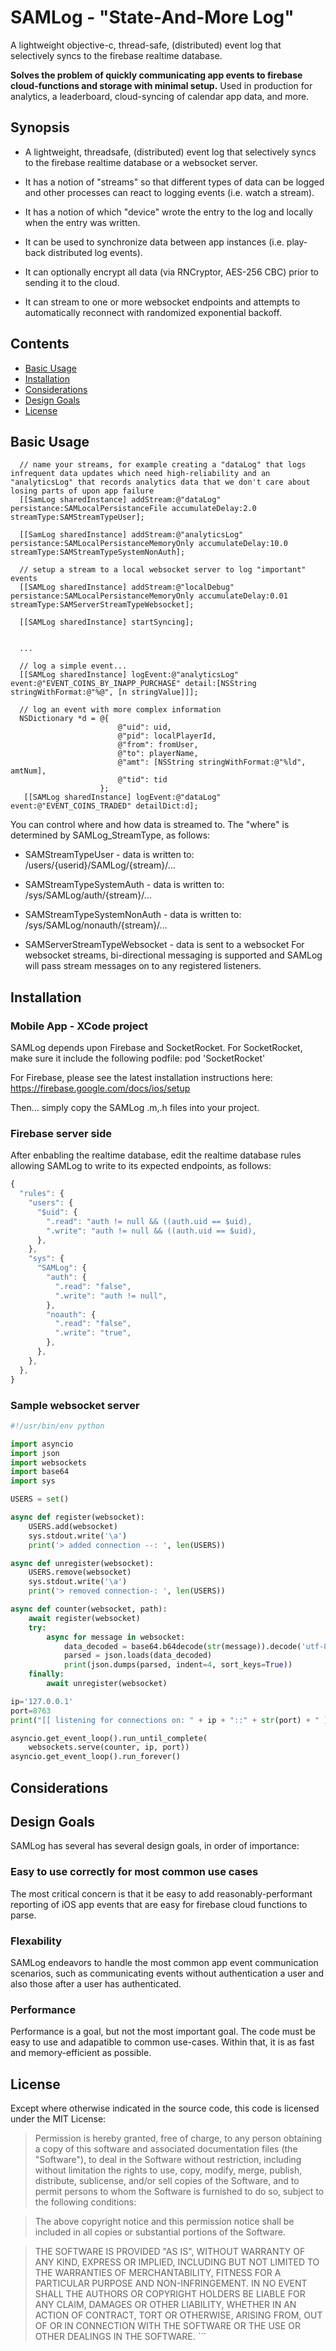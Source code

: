 # SAMLog - "State-And-More Log"

A lightweight objective-c, thread-safe, (distributed) event log that selectively syncs to the firebase realtime database.

**Solves the problem of quickly communicating app events to firebase cloud-functions and storage with minimal setup.**
Used in production for analytics, a leaderboard, cloud-syncing of calendar app data, and more.

## Synopsis

* A lightweight, threadsafe, (distributed) event log that selectively syncs to the firebase realtime database or a websocket server.

* It has a notion of "streams" so that different types of data can be logged and other processes can react to logging events (i.e. watch a stream).

* It has a notion of which "device" wrote the entry to the log and locally when the entry was written.

* It can be used to synchronize data between app instances (i.e. play-back distributed log events).

* It can optionally encrypt all data (via RNCryptor, AES-256 CBC) prior to sending it to the cloud.

* It can stream to one or more websocket endpoints and attempts to automatically reconnect with randomized exponential backoff.


## Contents

* [Basic Usage](#basic-usage)
* [Installation](#installation)
* [Considerations](#considerations)
* [Design Goals](#design-goals)
* [License](#license)

## Basic Usage

```objc
  // name your streams, for example creating a "dataLog" that logs infrequent data updates which need high-reliability and an "analyticsLog" that records analytics data that we don't care about losing parts of upon app failure
  [[SamLog sharedInstance] addStream:@"dataLog" persistance:SAMLocalPersistanceFile accumulateDelay:2.0 streamType:SAMStreamTypeUser];

  [[SamLog sharedInstance] addStream:@"analyticsLog" persistance:SAMLocalPersistanceMemoryOnly accumulateDelay:10.0 streamType:SAMStreamTypeSystemNonAuth];
  
  // setup a stream to a local websocket server to log "important" events
  [[SAMLog sharedInstance] addStream:@"localDebug" persistance:SAMLocalPersistanceMemoryOnly accumulateDelay:0.01 streamType:SAMServerStreamTypeWebsocket];

  [[SAMLog sharedInstance] startSyncing];
  
  
  ...
  
  // log a simple event...
  [[SAMLog sharedInstance] logEvent:@"analyticsLog" event:@"EVENT_COINS_BY_INAPP_PURCHASE" detail:[NSString stringWithFormat:@"%@", [n stringValue]]];
  
  // log an event with more complex information
  NSDictionary *d = @{
                        @"uid": uid,
                        @"pid": localPlayerId,
                        @"from": fromUser,
                        @"to": playerName,
                        @"amt": [NSString stringWithFormat:@"%ld", amtNum],
                        @"tid": tid
                    };
   [[SAMLog sharedInstance] logEvent:@"dataLog" event:@"EVENT_COINS_TRADED" detailDict:d];
```

You can control where and how data is streamed to.
The "where" is determined by SAMLog_StreamType, as follows:
* SAMStreamTypeUser  - data is written to: /users/{userid}/SAMLog/{stream}/...
* SAMStreamTypeSystemAuth - data is written to: /sys/SAMLog/auth/{stream}/...
* SAMStreamTypeSystemNonAuth - data is written to: /sys/SAMLog/nonauth/{stream}/...

* SAMServerStreamTypeWebsocket - data is sent to a websocket
For websocket streams, bi-directional messaging is supported and SAMLog will pass stream messages on to any registered listeners.


## Installation

### Mobile App - XCode project
SAMLog depends upon Firebase and SocketRocket. For SocketRocket, make sure it include the following podfile:
pod 'SocketRocket'

For Firebase, please see the latest installation instructions here: https://firebase.google.com/docs/ios/setup

Then... simply copy the SAMLog .m,.h files into your project.


### Firebase server side
After enbabling the realtime database, edit the realtime database rules allowing SAMLog to write to its expected endpoints, as follows:
```javascript
{
  "rules": {
    "users": {
      "$uid": {
        ".read": "auth != null && ((auth.uid == $uid),
        ".write": "auth != null && ((auth.uid == $uid),
      },
    },
    "sys": {
      "SAMLog": {
        "auth": {
          ".read": "false",
          ".write": "auth != null",
        },
        "noauth": {
          ".read": "false",
          ".write": "true",          
        },
      },
    },
  },
}
```

### Sample websocket server
```python
#!/usr/bin/env python

import asyncio
import json
import websockets
import base64
import sys

USERS = set()

async def register(websocket):
    USERS.add(websocket)
    sys.stdout.write('\a')
    print('> added connection --: ', len(USERS))

async def unregister(websocket):
    USERS.remove(websocket)
    sys.stdout.write('\a')
    print('> removed connection-: ', len(USERS))

async def counter(websocket, path):
    await register(websocket)
    try:
        async for message in websocket:
            data_decoded = base64.b64decode(str(message)).decode('utf-8')
            parsed = json.loads(data_decoded)
            print(json.dumps(parsed, indent=4, sort_keys=True))
    finally:
        await unregister(websocket)

ip='127.0.0.1'
port=8763
print("[[ listening for connections on: " + ip + "::" + str(port) + " ]]")

asyncio.get_event_loop().run_until_complete(
    websockets.serve(counter, ip, port))
asyncio.get_event_loop().run_forever()
```

## Considerations




## Design Goals

SAMLog has several has several design goals, in order of importance:

### Easy to use correctly for most common use cases

The most critical concern is that it be easy to add reasonably-performant reporting of iOS app events that are easy for firebase cloud functions to parse.

### Flexability

SAMLog endeavors to handle the most common app event communication scenarios, such as communicating events without authentication a user and also those after a user has authenticated. 

### Performance

Performance is a goal, but not the most important goal. The code must be easy to use and adapatible to common use-cases. Within that, it is as fast and memory-efficient as possible.

## License

Except where otherwise indicated in the source code, this code is licensed under
the MIT License:

>Permission is hereby granted, free of charge, to any person obtaining a copy of this software and associated documentation files (the "Software"), to deal in the Software without restriction, including without limitation the rights to use, copy, modify, merge, publish, distribute, sublicense, and/or sell copies of the Software, and to permit persons to whom the Software is furnished to do so, subject to the following conditions:

>The above copyright notice and this permission notice shall be included in all copies or substantial portions of the Software.

>THE SOFTWARE IS PROVIDED "AS IS", WITHOUT WARRANTY OF ANY KIND, EXPRESS OR IMPLIED, INCLUDING BUT NOT LIMITED TO THE WARRANTIES OF MERCHANTABILITY, FITNESS FOR A PARTICULAR PURPOSE AND NON-INFRINGEMENT. IN NO EVENT SHALL THE AUTHORS OR COPYRIGHT HOLDERS BE LIABLE FOR ANY CLAIM, DAMAGES OR OTHER LIABILITY, WHETHER IN AN ACTION OF CONTRACT, TORT OR OTHERWISE, ARISING FROM, OUT OF OR IN CONNECTION WITH THE SOFTWARE OR THE USE OR OTHER DEALINGS IN THE SOFTWARE. ```

